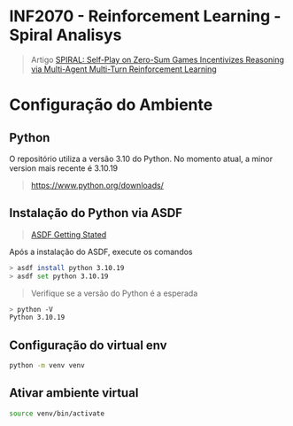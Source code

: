 # INF2070 - Reinforcement Learning - Spiral Analisys

> Artigo [SPIRAL: Self-Play on Zero-Sum Games Incentivizes Reasoning
via Multi-Agent Multi-Turn Reinforcement Learning](https://arxiv.org/pdf/2506.24119)

# Configuração do Ambiente

## Python

O repositório utiliza a versão 3.10 do Python. No momento atual, a minor version mais recente é 3.10.19

> <https://www.python.org/downloads/>

## Instalação do Python via ASDF

> [ASDF Getting Stated](https://asdf-vm.com/pt-br/guide/getting-started.html)

Após a instalação do ASDF, execute os comandos

```bash
> asdf install python 3.10.19
> asdf set python 3.10.19
```

> Verifique se a versão do Python é a esperada

```bash
> python -V
Python 3.10.19
```

## Configuração do virtual env

```bash
python -m venv venv
```

## Ativar ambiente virtual

```bash
source venv/bin/activate
``` 